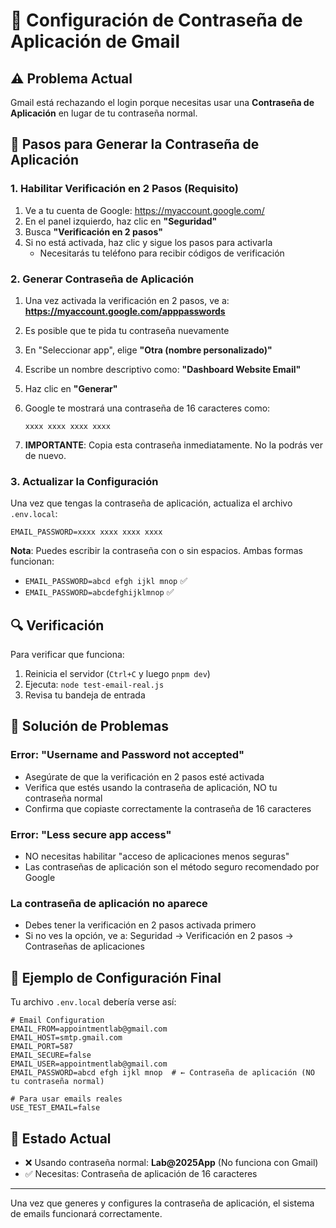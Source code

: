 # 📧 Configuración de Contraseña de Aplicación de Gmail

## ⚠️ Problema Actual
Gmail está rechazando el login porque necesitas usar una **Contraseña de Aplicación** en lugar de tu contraseña normal.

## 🔐 Pasos para Generar la Contraseña de Aplicación

### 1. Habilitar Verificación en 2 Pasos (Requisito)
1. Ve a tu cuenta de Google: https://myaccount.google.com/
2. En el panel izquierdo, haz clic en **"Seguridad"**
3. Busca **"Verificación en 2 pasos"**
4. Si no está activada, haz clic y sigue los pasos para activarla
   - Necesitarás tu teléfono para recibir códigos de verificación

### 2. Generar Contraseña de Aplicación
1. Una vez activada la verificación en 2 pasos, ve a:
   **https://myaccount.google.com/apppasswords**
   
2. Es posible que te pida tu contraseña nuevamente

3. En "Seleccionar app", elige **"Otra (nombre personalizado)"**

4. Escribe un nombre descriptivo como: **"Dashboard Website Email"**

5. Haz clic en **"Generar"**

6. Google te mostrará una contraseña de 16 caracteres como:
   ```
   xxxx xxxx xxxx xxxx
   ```

7. **IMPORTANTE**: Copia esta contraseña inmediatamente. No la podrás ver de nuevo.

### 3. Actualizar la Configuración

Una vez que tengas la contraseña de aplicación, actualiza el archivo `.env.local`:

```env
EMAIL_PASSWORD=xxxx xxxx xxxx xxxx
```

**Nota**: Puedes escribir la contraseña con o sin espacios. Ambas formas funcionan:
- `EMAIL_PASSWORD=abcd efgh ijkl mnop` ✅
- `EMAIL_PASSWORD=abcdefghijklmnop` ✅

## 🔍 Verificación

Para verificar que funciona:
1. Reinicia el servidor (`Ctrl+C` y luego `pnpm dev`)
2. Ejecuta: `node test-email-real.js`
3. Revisa tu bandeja de entrada

## 🚨 Solución de Problemas

### Error: "Username and Password not accepted"
- Asegúrate de que la verificación en 2 pasos esté activada
- Verifica que estés usando la contraseña de aplicación, NO tu contraseña normal
- Confirma que copiaste correctamente la contraseña de 16 caracteres

### Error: "Less secure app access"
- NO necesitas habilitar "acceso de aplicaciones menos seguras"
- Las contraseñas de aplicación son el método seguro recomendado por Google

### La contraseña de aplicación no aparece
- Debes tener la verificación en 2 pasos activada primero
- Si no ves la opción, ve a: Seguridad → Verificación en 2 pasos → Contraseñas de aplicaciones

## 📝 Ejemplo de Configuración Final

Tu archivo `.env.local` debería verse así:

```env
# Email Configuration
EMAIL_FROM=appointmentlab@gmail.com
EMAIL_HOST=smtp.gmail.com
EMAIL_PORT=587
EMAIL_SECURE=false
EMAIL_USER=appointmentlab@gmail.com
EMAIL_PASSWORD=abcd efgh ijkl mnop  # ← Contraseña de aplicación (NO tu contraseña normal)

# Para usar emails reales
USE_TEST_EMAIL=false
```

## 🎯 Estado Actual
- ❌ Usando contraseña normal: **Lab@2025App** (No funciona con Gmail)
- ✅ Necesitas: Contraseña de aplicación de 16 caracteres

---

Una vez que generes y configures la contraseña de aplicación, el sistema de emails funcionará correctamente.
